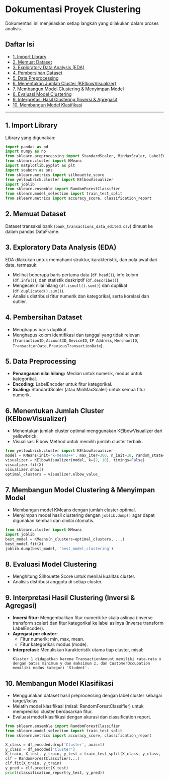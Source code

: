 # Dokumentasi Proyek Clustering

Dokumentasi ini menjelaskan setiap langkah yang dilakukan dalam proses analisis.

## Daftar Isi
- [1. Import Library](#1-import-library)
- [2. Memuat Dataset](#2-memuat-dataset)
- [3. Exploratory Data Analysis (EDA)](#3-exploratory-data-analysis-eda)
- [4. Pembersihan Dataset](#4-pembersihan-dataset)
- [5. Data Preprocessing](#5-data-preprocessing)
- [6. Menentukan Jumlah Cluster (KElbowVisualizer)](#6-menentukan-jumlah-cluster-kelbowvisualizer)
- [7. Membangun Model Clustering & Menyimpan Model](#7-membangun-model-clustering--menyimpan-model)
- [8. Evaluasi Model Clustering](#8-evaluasi-model-clustering)
- [9. Interpretasi Hasil Clustering (Inversi & Agregasi)](#9-interpretasi-hasil-clustering-inversi--agregasi)
- [10. Membangun Model Klasifikasi](#10-membangun-model-klasifikasi)

---

## 1. Import Library
Library yang digunakan:
```python
import pandas as pd
import numpy as np
from sklearn.preprocessing import StandardScaler, MinMaxScaler, LabelEncoder
from sklearn.cluster import KMeans
import matplotlib.pyplot as plt
import seaborn as sns
from sklearn.metrics import silhouette_score
from yellowbrick.cluster import KElbowVisualizer
import joblib
from sklearn.ensemble import RandomForestClassifier
from sklearn.model_selection import train_test_split
from sklearn.metrics import accuracy_score, classification_report
```

## 2. Memuat Dataset
Dataset transaksi bank (`bank_transactions_data_edited.csv`) dimuat ke dalam pandas DataFrame.

## 3. Exploratory Data Analysis (EDA)
EDA dilakukan untuk memahami struktur, karakteristik, dan pola awal dari data, termasuk:
- Melihat beberapa baris pertama data (`df.head()`), info kolom (`df.info()`), dan statistik deskriptif (`df.describe()`).
- Mengecek nilai hilang (`df.isnull().sum()`) dan duplikat (`df.duplicated().sum()`).
- Analisis distribusi fitur numerik dan kategorikal, serta korelasi dan outlier.

## 4. Pembersihan Dataset
- Menghapus baris duplikat.
- Menghapus kolom identifikasi dan tanggal yang tidak relevan (`TransactionID`, `AccountID`, `DeviceID`, `IP Address`, `MerchantID`, `TransactionDate`, `PreviousTransactionDate`).

## 5. Data Preprocessing
- **Penanganan nilai hilang:** Median untuk numerik, modus untuk kategorikal.
- **Encoding:** LabelEncoder untuk fitur kategorikal.
- **Scaling:** StandardScaler (atau MinMaxScaler) untuk semua fitur numerik.

## 6. Menentukan Jumlah Cluster (KElbowVisualizer)
- Menentukan jumlah cluster optimal menggunakan KElbowVisualizer dari yellowbrick.
- Visualisasi Elbow Method untuk memilih jumlah cluster terbaik.

```python
from yellowbrick.cluster import KElbowVisualizer
model = KMeans(init='k-means++', max_iter=300, n_init=10, random_state=42)
visualizer = KElbowVisualizer(model, k=(2, 10), timings=False)
visualizer.fit(X)
visualizer.show()
optimal_clusters = visualizer.elbow_value_
```

## 7. Membangun Model Clustering & Menyimpan Model
- Membangun model KMeans dengan jumlah cluster optimal.
- Menyimpan model hasil clustering dengan `joblib.dump()` agar dapat digunakan kembali dan dinilai otomatis.

```python
from sklearn.cluster import KMeans
import joblib
best_model = KMeans(n_clusters=optimal_clusters, ...)
best_model.fit(X)
joblib.dump(best_model, 'best_model_clustering')
```

## 8. Evaluasi Model Clustering
- Menghitung Silhouette Score untuk menilai kualitas cluster.
- Analisis distribusi anggota di setiap cluster.

## 9. Interpretasi Hasil Clustering (Inversi & Agregasi)
- **Inversi fitur:** Mengembalikan fitur numerik ke skala aslinya (inverse transform scaler) dan fitur kategorikal ke label aslinya (inverse transform LabelEncoder).
- **Agregasi per cluster:** 
  - Fitur numerik: min, max, mean.
  - Fitur kategorikal: modus (mode).
- **Interpretasi:** Menuliskan karakteristik utama tiap cluster, misal:
  ```
  Klaster 1 didapatkan karena TransactionAmount memiliki rata-rata x dengan batas minimum y dan maksimum z, dan CustomerOccupation memiliki modus kategori 'Student'.
  ```

## 10. Membangun Model Klasifikasi
- Menggunakan dataset hasil preprocessing dengan label cluster sebagai target/kelas.
- Melatih model klasifikasi (misal: RandomForestClassifier) untuk memprediksi cluster berdasarkan fitur.
- Evaluasi model klasifikasi dengan akurasi dan classification report.

```python
from sklearn.ensemble import RandomForestClassifier
from sklearn.model_selection import train_test_split
from sklearn.metrics import accuracy_score, classification_report

X_class = df_encoded.drop('Cluster', axis=1)
y_class = df_encoded['Cluster']
X_train, X_test, y_train, y_test = train_test_split(X_class, y_class, ...)
clf = RandomForestClassifier(...)
clf.fit(X_train, y_train)
y_pred = clf.predict(X_test)
print(classification_report(y_test, y_pred))
```

